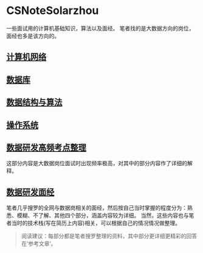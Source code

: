 
# CSNoteSolarzhou
一些面试用的计算机基础知识，算法以及面经。
笔者找的是大数据方向的岗位，面经也多是该方向的。
## [计算机网络](/ComputerNetwork.md)
## [数据库](/Database.md)
## [数据结构与算法](/DataStructure.md)
## [操作系统](/OperationSystem.md)
## [数据研发高频考点整理](/数据研发高频考点整理.md)
这部分内容是大数据岗位面试时出现频率极高，对其中的部分内容作了详细的解释。
## [数据研发面经](/数据研发面经.md)
笔者几乎搜罗的全网与数据岗相关的面经，然后按自己当时掌握的程度分为：熟悉、模糊、不了解、其他四个部分，涵盖内容较为详细。
当然，这些内容也与笔者当时的技术栈(写在简历上内容)相关，可以根据自己的情况情况做整理。

> 阅读建议：每部分都是笔者搜罗整理的资料，其中部分更详细更精彩的回答在‘参考文章’。

